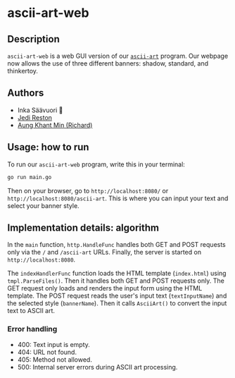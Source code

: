 # ascii-art-web

## Description

`ascii-art-web` is a web GUI version of our [`ascii-art`](https://01.gritlab.ax/git/isaavuor/ascii-art.git) program. Our webpage now allows the use of three different banners: shadow, standard, and thinkertoy.

## Authors

- Inka Säävuori 👑
- [Jedi Reston](https://github.com/jeeeeedi)
- [Aung Khant Min (Richard)](https://github.com/Richard-AungKhantMin)

## Usage: how to run

To run our `ascii-art-web` program, write this in your terminal:

```bash
go run main.go
```

Then on your browser, go to `http://localhost:8080/` or `http://localhost:8080/ascii-art`. This is where you can input your text and select your banner style.

## Implementation details: algorithm

In the `main` function, `http.HandleFunc` handles both GET and POST requests only via the `/` and `/ascii-art` URLs. Finally, the server is started on `http://localhost:8080`.

The `indexHandlerFunc` function loads the HTML template (`index.html`) using `tmpl.ParseFiles()`. Then it handles both GET and POST requests only. The GET request only loads and renders the input form using the HTML template. The POST request reads the user's input text (`textInputName`) and the selected style (`bannerName`). Then it calls `AsciiArt()` to convert the input text to ASCII art.

### Error handling

- 400: Text input is empty.
- 404: URL not found.
- 405: Method not allowed.
- 500: Internal server errors during ASCII art processing.
